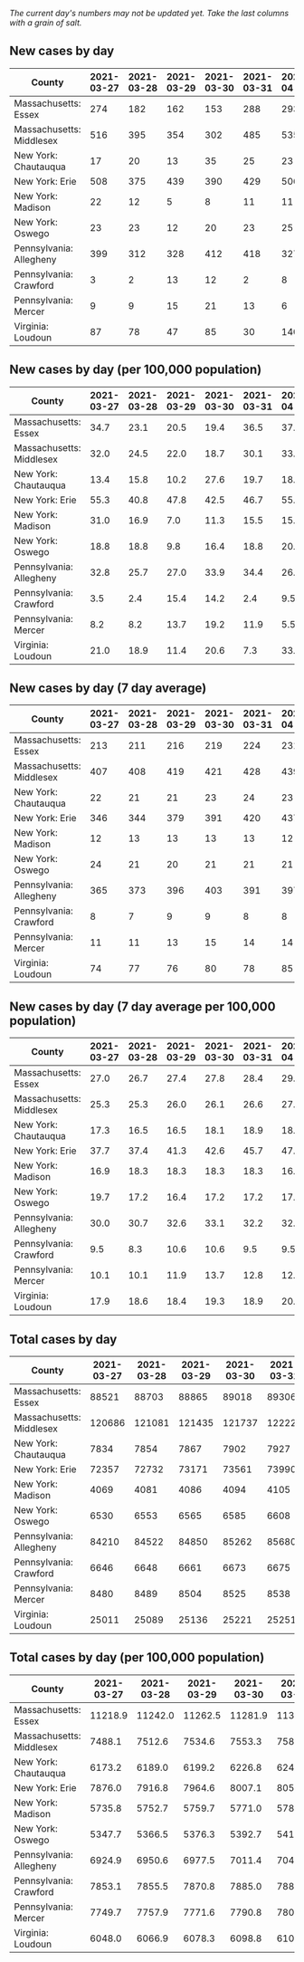 _The current day's numbers may not be updated yet. Take the last columns with a grain of salt._
## New cases by day

| County | 2021-03-27 | 2021-03-28 | 2021-03-29 | 2021-03-30 | 2021-03-31 | 2021-04-01 | 2021-04-02 |
| --- | --- | --- | --- | --- | --- | --- | --- |
| Massachusetts: Essex | 274 | 182 | 162 | 153 | 288 | 293 |  |
| Massachusetts: Middlesex | 516 | 395 | 354 | 302 | 485 | 535 |  |
| New York: Chautauqua | 17 | 20 | 13 | 35 | 25 | 23 | 20 |
| New York: Erie | 508 | 375 | 439 | 390 | 429 | 506 | 423 |
| New York: Madison | 22 | 12 | 5 | 8 | 11 | 11 | 14 |
| New York: Oswego | 23 | 23 | 12 | 20 | 23 | 25 | 15 |
| Pennsylvania: Allegheny | 399 | 312 | 328 | 412 | 418 | 327 | 441 |
| Pennsylvania: Crawford | 3 | 2 | 13 | 12 | 2 | 8 | 9 |
| Pennsylvania: Mercer | 9 | 9 | 15 | 21 | 13 | 6 | 23 |
| Virginia: Loudoun | 87 | 78 | 47 | 85 | 30 | 140 | 61 |

## New cases by day (per 100,000 population)

| County | 2021-03-27 | 2021-03-28 | 2021-03-29 | 2021-03-30 | 2021-03-31 | 2021-04-01 | 2021-04-02 |
| --- | --- | --- | --- | --- | --- | --- | --- |
| Massachusetts: Essex | 34.7 | 23.1 | 20.5 | 19.4 | 36.5 | 37.1 |  |
| Massachusetts: Middlesex | 32.0 | 24.5 | 22.0 | 18.7 | 30.1 | 33.2 |  |
| New York: Chautauqua | 13.4 | 15.8 | 10.2 | 27.6 | 19.7 | 18.1 | 15.8 |
| New York: Erie | 55.3 | 40.8 | 47.8 | 42.5 | 46.7 | 55.1 | 46.0 |
| New York: Madison | 31.0 | 16.9 | 7.0 | 11.3 | 15.5 | 15.5 | 19.7 |
| New York: Oswego | 18.8 | 18.8 | 9.8 | 16.4 | 18.8 | 20.5 | 12.3 |
| Pennsylvania: Allegheny | 32.8 | 25.7 | 27.0 | 33.9 | 34.4 | 26.9 | 36.3 |
| Pennsylvania: Crawford | 3.5 | 2.4 | 15.4 | 14.2 | 2.4 | 9.5 | 10.6 |
| Pennsylvania: Mercer | 8.2 | 8.2 | 13.7 | 19.2 | 11.9 | 5.5 | 21.0 |
| Virginia: Loudoun | 21.0 | 18.9 | 11.4 | 20.6 | 7.3 | 33.9 | 14.8 |

## New cases by day (7 day average)

| County | 2021-03-27 | 2021-03-28 | 2021-03-29 | 2021-03-30 | 2021-03-31 | 2021-04-01 | 2021-04-02 |
| --- | --- | --- | --- | --- | --- | --- | --- |
| Massachusetts: Essex | 213 | 211 | 216 | 219 | 224 | 231 |  |
| Massachusetts: Middlesex | 407 | 408 | 419 | 421 | 428 | 439 |  |
| New York: Chautauqua | 22 | 21 | 21 | 23 | 24 | 23 | 22 |
| New York: Erie | 346 | 344 | 379 | 391 | 420 | 437 | 439 |
| New York: Madison | 12 | 13 | 13 | 13 | 13 | 12 | 12 |
| New York: Oswego | 24 | 21 | 20 | 21 | 21 | 21 | 20 |
| Pennsylvania: Allegheny | 365 | 373 | 396 | 403 | 391 | 397 | 377 |
| Pennsylvania: Crawford | 8 | 7 | 9 | 9 | 8 | 8 | 7 |
| Pennsylvania: Mercer | 11 | 11 | 13 | 15 | 14 | 14 | 14 |
| Virginia: Loudoun | 74 | 77 | 76 | 80 | 78 | 85 | 75 |

## New cases by day (7 day average per 100,000 population)

| County | 2021-03-27 | 2021-03-28 | 2021-03-29 | 2021-03-30 | 2021-03-31 | 2021-04-01 | 2021-04-02 |
| --- | --- | --- | --- | --- | --- | --- | --- |
| Massachusetts: Essex | 27.0 | 26.7 | 27.4 | 27.8 | 28.4 | 29.3 |  |
| Massachusetts: Middlesex | 25.3 | 25.3 | 26.0 | 26.1 | 26.6 | 27.2 |  |
| New York: Chautauqua | 17.3 | 16.5 | 16.5 | 18.1 | 18.9 | 18.1 | 17.3 |
| New York: Erie | 37.7 | 37.4 | 41.3 | 42.6 | 45.7 | 47.6 | 47.8 |
| New York: Madison | 16.9 | 18.3 | 18.3 | 18.3 | 18.3 | 16.9 | 16.9 |
| New York: Oswego | 19.7 | 17.2 | 16.4 | 17.2 | 17.2 | 17.2 | 16.4 |
| Pennsylvania: Allegheny | 30.0 | 30.7 | 32.6 | 33.1 | 32.2 | 32.6 | 31.0 |
| Pennsylvania: Crawford | 9.5 | 8.3 | 10.6 | 10.6 | 9.5 | 9.5 | 8.3 |
| Pennsylvania: Mercer | 10.1 | 10.1 | 11.9 | 13.7 | 12.8 | 12.8 | 12.8 |
| Virginia: Loudoun | 17.9 | 18.6 | 18.4 | 19.3 | 18.9 | 20.6 | 18.1 |

## Total cases by day

| County | 2021-03-27 | 2021-03-28 | 2021-03-29 | 2021-03-30 | 2021-03-31 | 2021-04-01 | 2021-04-02 |
| --- | --- | --- | --- | --- | --- | --- | --- |
| Massachusetts: Essex | 88521 | 88703 | 88865 | 89018 | 89306 | 89599 |  |
| Massachusetts: Middlesex | 120686 | 121081 | 121435 | 121737 | 122222 | 122757 |  |
| New York: Chautauqua | 7834 | 7854 | 7867 | 7902 | 7927 | 7950 | 7970 |
| New York: Erie | 72357 | 72732 | 73171 | 73561 | 73990 | 74496 | 74919 |
| New York: Madison | 4069 | 4081 | 4086 | 4094 | 4105 | 4116 | 4130 |
| New York: Oswego | 6530 | 6553 | 6565 | 6585 | 6608 | 6633 | 6648 |
| Pennsylvania: Allegheny | 84210 | 84522 | 84850 | 85262 | 85680 | 86007 | 86448 |
| Pennsylvania: Crawford | 6646 | 6648 | 6661 | 6673 | 6675 | 6683 | 6692 |
| Pennsylvania: Mercer | 8480 | 8489 | 8504 | 8525 | 8538 | 8544 | 8567 |
| Virginia: Loudoun | 25011 | 25089 | 25136 | 25221 | 25251 | 25391 | 25452 |

## Total cases by day (per 100,000 population)

| County | 2021-03-27 | 2021-03-28 | 2021-03-29 | 2021-03-30 | 2021-03-31 | 2021-04-01 | 2021-04-02 |
| --- | --- | --- | --- | --- | --- | --- | --- |
| Massachusetts: Essex | 11218.9 | 11242.0 | 11262.5 | 11281.9 | 11318.4 | 11355.5 |  |
| Massachusetts: Middlesex | 7488.1 | 7512.6 | 7534.6 | 7553.3 | 7583.4 | 7616.6 |  |
| New York: Chautauqua | 6173.2 | 6189.0 | 6199.2 | 6226.8 | 6246.5 | 6264.6 | 6280.4 |
| New York: Erie | 7876.0 | 7916.8 | 7964.6 | 8007.1 | 8053.8 | 8108.8 | 8154.9 |
| New York: Madison | 5735.8 | 5752.7 | 5759.7 | 5771.0 | 5786.5 | 5802.0 | 5821.7 |
| New York: Oswego | 5347.7 | 5366.5 | 5376.3 | 5392.7 | 5411.6 | 5432.0 | 5444.3 |
| Pennsylvania: Allegheny | 6924.9 | 6950.6 | 6977.5 | 7011.4 | 7045.8 | 7072.7 | 7108.9 |
| Pennsylvania: Crawford | 7853.1 | 7855.5 | 7870.8 | 7885.0 | 7887.4 | 7896.8 | 7907.5 |
| Pennsylvania: Mercer | 7749.7 | 7757.9 | 7771.6 | 7790.8 | 7802.7 | 7808.2 | 7829.2 |
| Virginia: Loudoun | 6048.0 | 6066.9 | 6078.3 | 6098.8 | 6106.1 | 6139.9 | 6154.7 |
